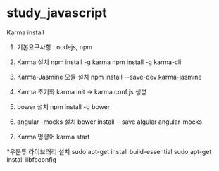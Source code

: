 # study_javascript
Karma install

1. 기본요구사항 : nodejs, npm

2. Karma 설치
  npm install -g karma
  npm install -g karma-cli

3. Karma-Jasmine 모듈 설치
npm install --save-dev karma-jasmine

4. Karma 초기화
karma init -> karma.conf.js 생성

5. bower 설치 
npm install -g bower

6. angular -mocks 설치
bower install --save algular angular-mocks

7. Karma 명령어
karma start

*우분투 라이브러리 설치
sudo apt-get install build-essential
sudo apt-get install libfoconfig
